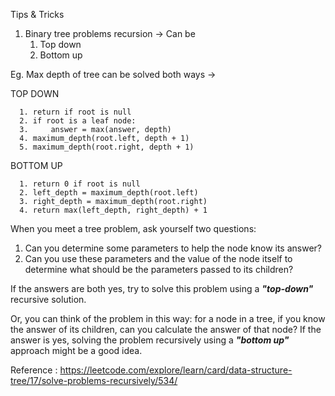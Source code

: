 Tips & Tricks

1. Binary tree problems recursion -> 
   Can be 
   1. Top down
   2. Bottom up

Eg. Max depth of tree can be solved both ways ->

TOP DOWN

      1. return if root is null
      2. if root is a leaf node:
      3.     answer = max(answer, depth)         
      4. maximum_depth(root.left, depth + 1)     
      5. maximum_depth(root.right, depth + 1)    

BOTTOM UP

      1. return 0 if root is null
      2. left_depth = maximum_depth(root.left)
      3. right_depth = maximum_depth(root.right)
      4. return max(left_depth, right_depth) + 1


When you meet a tree problem, ask yourself two questions: 
   1. Can you determine some parameters to help the node know its answer? 
   2. Can you use these parameters and the value of the node itself to determine what should be the parameters passed to its children? 

If the answers are both yes, try to solve this problem using a **_"top-down"_** recursive solution.

Or, you can think of the problem in this way: for a node in a tree, if you know the answer of its children, can you calculate the answer of that node?
If the answer is yes, solving the problem recursively using a **_"bottom up"_** approach might be a good idea.


Reference : https://leetcode.com/explore/learn/card/data-structure-tree/17/solve-problems-recursively/534/
